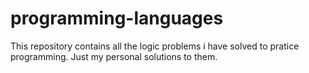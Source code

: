 # programming-languages
This repository contains all the logic problems i have solved to pratice programming. Just my personal solutions to them. 
